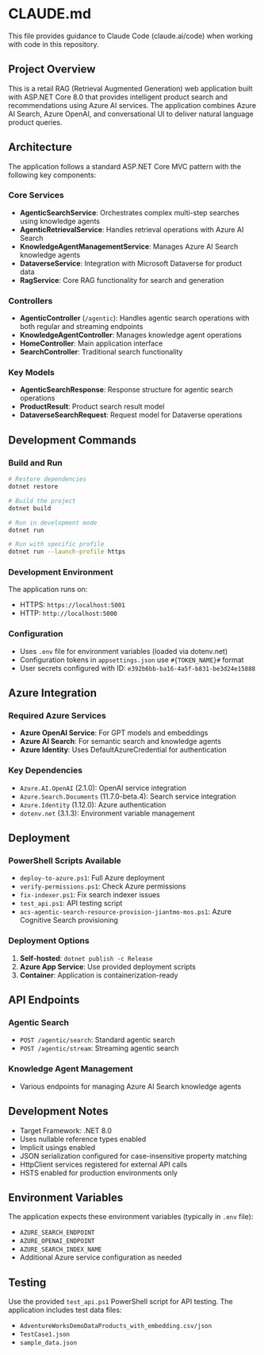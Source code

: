 # CLAUDE.md

This file provides guidance to Claude Code (claude.ai/code) when working with code in this repository.

## Project Overview

This is a retail RAG (Retrieval Augmented Generation) web application built with ASP.NET Core 8.0 that provides intelligent product search and recommendations using Azure AI services. The application combines Azure AI Search, Azure OpenAI, and conversational UI to deliver natural language product queries.

## Architecture

The application follows a standard ASP.NET Core MVC pattern with the following key components:

### Core Services
- **AgenticSearchService**: Orchestrates complex multi-step searches using knowledge agents
- **AgenticRetrievalService**: Handles retrieval operations with Azure AI Search
- **KnowledgeAgentManagementService**: Manages Azure AI Search knowledge agents
- **DataverseService**: Integration with Microsoft Dataverse for product data
- **RagService**: Core RAG functionality for search and generation

### Controllers
- **AgenticController** (`/agentic`): Handles agentic search operations with both regular and streaming endpoints
- **KnowledgeAgentController**: Manages knowledge agent operations
- **HomeController**: Main application interface
- **SearchController**: Traditional search functionality

### Key Models
- **AgenticSearchResponse**: Response structure for agentic search operations
- **ProductResult**: Product search result model
- **DataverseSearchRequest**: Request model for Dataverse operations

## Development Commands

### Build and Run
```bash
# Restore dependencies
dotnet restore

# Build the project
dotnet build

# Run in development mode
dotnet run

# Run with specific profile
dotnet run --launch-profile https
```

### Development Environment
The application runs on:
- HTTPS: `https://localhost:5001` 
- HTTP: `http://localhost:5000`

### Configuration
- Uses `.env` file for environment variables (loaded via dotenv.net)
- Configuration tokens in `appsettings.json` use `#{TOKEN_NAME}#` format
- User secrets configured with ID: `e392b6bb-ba16-4a5f-b831-be3d24e15888`

## Azure Integration

### Required Azure Services
- **Azure OpenAI Service**: For GPT models and embeddings
- **Azure AI Search**: For semantic search and knowledge agents
- **Azure Identity**: Uses DefaultAzureCredential for authentication

### Key Dependencies
- `Azure.AI.OpenAI` (2.1.0): OpenAI service integration
- `Azure.Search.Documents` (11.7.0-beta.4): Search service integration
- `Azure.Identity` (1.12.0): Azure authentication
- `dotenv.net` (3.1.3): Environment variable management

## Deployment

### PowerShell Scripts Available
- `deploy-to-azure.ps1`: Full Azure deployment
- `verify-permissions.ps1`: Check Azure permissions
- `fix-indexer.ps1`: Fix search indexer issues
- `test_api.ps1`: API testing script
- `acs-agentic-search-resource-provision-jiantmo-mos.ps1`: Azure Cognitive Search provisioning

### Deployment Options
1. **Self-hosted**: `dotnet publish -c Release`
2. **Azure App Service**: Use provided deployment scripts
3. **Container**: Application is containerization-ready

## API Endpoints

### Agentic Search
- `POST /agentic/search`: Standard agentic search
- `POST /agentic/stream`: Streaming agentic search

### Knowledge Agent Management
- Various endpoints for managing Azure AI Search knowledge agents

## Development Notes

- Target Framework: .NET 8.0
- Uses nullable reference types enabled
- Implicit usings enabled
- JSON serialization configured for case-insensitive property matching
- HttpClient services registered for external API calls
- HSTS enabled for production environments only

## Environment Variables

The application expects these environment variables (typically in `.env` file):
- `AZURE_SEARCH_ENDPOINT`
- `AZURE_OPENAI_ENDPOINT` 
- `AZURE_SEARCH_INDEX_NAME`
- Additional Azure service configuration as needed

## Testing

Use the provided `test_api.ps1` PowerShell script for API testing. The application includes test data files:
- `AdventureWorksDemoDataProducts_with_embedding.csv/json`
- `TestCase1.json`
- `sample_data.json`